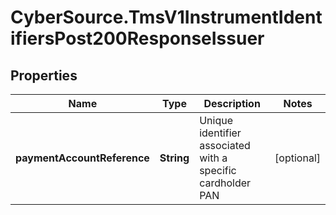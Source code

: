 # CyberSource.TmsV1InstrumentIdentifiersPost200ResponseIssuer

## Properties
Name | Type | Description | Notes
------------ | ------------- | ------------- | -------------
**paymentAccountReference** | **String** | Unique identifier associated with a specific cardholder PAN | [optional] 


